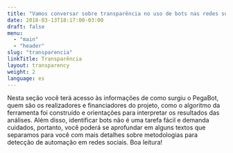 ```yaml
---
title: "Vamos conversar sobre transparência no uso de bots nas redes sociais?"
date: 2018-03-13T18:17:00-03:00
draft: false
menu:
  - "main"
  - "header"
slug: "transparencia"
linkTitle: Transparência
layout: transparency
weight: 2
language: es
---
```

Nesta seção você terá acesso às informações de como surgiu o PegaBot, quem são os realizadores e financiadores do projeto, como o algoritmo da ferramenta foi construído e orientações para interpretar os resultados das análises. Além disso, identificar bots não é uma tarefa fácil e demanda cuidados, portanto, você poderá se aprofundar em alguns textos que separamos para você com mais detalhes sobre metodologias para detecção de automação em redes sociais. Boa leitura!
